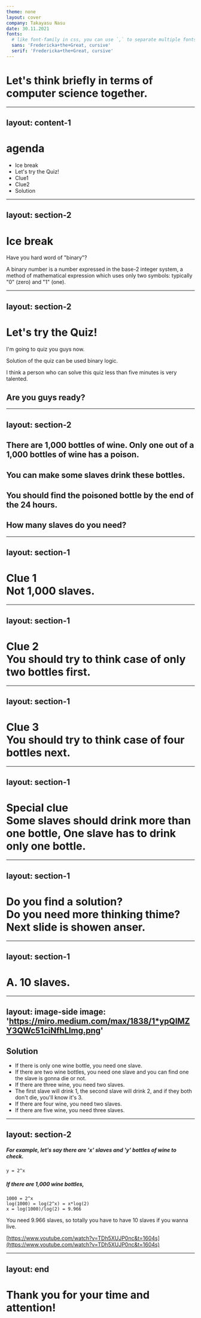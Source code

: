 ```yaml
---
theme: none
layout: cover
company: Takayasu Nasu
date: 30.11.2021
fonts:
  # like font-family in css, you can use `,` to separate multiple fonts for fallback
  sans: 'Fredericka+the+Great, cursive'
  serif: 'Fredericka+the+Great, cursive'
---
```


# Let's think briefly in terms of computer science together.

---
layout: content-1
---

# agenda


- Ice break
- Let's try the Quiz!
- Clue1
- Clue2
- Solution


---
layout: section-2
---

# Ice break

Have you hard word of "binary"?

A binary number is a number expressed in the base-2 integer system, a method of mathematical expression which uses only two symbols: typically "0" (zero) and "1" (one).


---
layout: section-2
---

# Let's try the Quiz!


I'm going to quiz you guys now.

Solution of the quiz can be used binary logic.

I think a person who can solve this quiz less than five minutes is very talented.

## Are you guys ready?



---
layout: section-2
---

## There are 1,000 bottles of wine. Only one out of a 1,000 bottles of wine has a poison.
## You can make some slaves drink these bottles.
## You should find the poisoned bottle by the end of the 24 hours.
## How many slaves do you need?

---
layout: section-1
---

# Clue 1 <br> Not 1,000 slaves.

---
layout: section-1
---

# Clue 2 <br> You should try to think case of only two bottles first.

---
layout: section-1
---

# Clue 3 <br> You should try to think case of four bottles next.

---
layout: section-1
---

# Special clue <br> Some slaves should drink more than one bottle, One slave has to drink only one bottle.

---
layout: section-1
---

# Do you find a solution? <br> Do you need more thinking thime? <br> Next slide is showen anser.

---
layout: section-1
---

# A. 10 slaves.

---
layout: image-side
image: 'https://miro.medium.com/max/1838/1*ypQIMZY3QWc51ciNfhLlmg.png'
---

## Solution

- If there is only one wine bottle, you need one slave.
- If there are two wine bottles, you need one slave and you can find one the slave is gonna die or not.
- If there are three wine, you need two slaves.
- The first slave will drink 1, the second slave will drink 2, and if they both don't die, you'll know it's 3.
- If there are four wine, you need two slaves.
- If there are five wine, you need three slaves.

---
layout: section-2
---

##### For example, let's say there are 'x' slaves and 'y' bottles of wine to check.

```
y = 2^x
```


##### If there are 1,000 wine bottles,

```
1000 = 2^x
log(1000) = log(2^x) = x*log(2)
x = log(1000)/log(2) = 9.966
```

You need 9.966 slaves, so totally you have to have 10 slaves if you wanna live.

[https://www.youtube.com/watch?v=TDh5XUJP0nc&t=1604s](https://www.youtube.com/watch?v=TDh5XUJP0nc&t=1604s)

---
layout: end
---

# Thank you for your time and attention!

